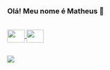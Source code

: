 ### Olá! Meu nome é Matheus 👋

<div>
  <a  href="https://github.com/MatheusAugustoBarbieri">
</div>
  <div style="display: inline_block"><br>
  <img align="center" height="30" width="40" src="https://cdn.jsdelivr.net/gh/devicons/devicon/icons/vuejs/vuejs-original.svg">
    <img align="center"  height="30" width="40" src="https://cdn.jsdelivr.net/gh/devicons/devicon/icons/nuxtjs/nuxtjs-original.svg">
<!--     <img  align="center"  height="30" width="40" src="https://cdn.jsdelivr.net/gh/devicons/devicon/icons/react/react-original.svg" />
    <img align="center"  height="30" width="40" src="https://cdn.jsdelivr.net/gh/devicons/devicon/icons/javascript/javascript-original.svg">
    <img align="center"  height="30" width="40" src="https://cdn.jsdelivr.net/gh/devicons/devicon/icons/typescript/typescript-original.svg">
    <img align="center"  height="30" width="40" src="https://cdn.jsdelivr.net/gh/devicons/devicon/icons/sass/sass-original.svg">
    <img align="center"  height="30" width="40" src="https://cdn.jsdelivr.net/gh/devicons/devicon/icons/tailwindcss/tailwindcss-plain.svg">
     <img align="center"  height="30" width="40" src="https://cdn.jsdelivr.net/gh/devicons/devicon/icons/jest/jest-plain.svg" />
    <img  align="center"  height="30" width="40" src="https://cdn.jsdelivr.net/gh/devicons/devicon/icons/eslint/eslint-original.svg" />         
    <img align="center"  height="30" width="40" src="https://cdn.jsdelivr.net/gh/devicons/devicon/icons/mysql/mysql-original.svg">
    <img align="center"  height="30" width="40" src="https://cdn.jsdelivr.net/gh/devicons/devicon/icons/php/php-plain.svg">
  <img align="center"  height="30" width="40" src="https://cdn.jsdelivr.net/gh/devicons/devicon/icons/laravel/laravel-plain-wordmark.svg">
    <img align="center"  height="30" width="40" src="https://cdn.jsdelivr.net/gh/devicons/devicon/icons/nodejs/nodejs-original.svg">
  <img align="center"  height="30" width="40" src="https://cdn.jsdelivr.net/gh/devicons/devicon/icons/webpack/webpack-original.svg">
    <img align="center"  height="30" width="40" src="https://cdn.jsdelivr.net/gh/devicons/devicon/icons/docker/docker-original-wordmark.svg"> -->
    
  
</div>

   ##
  <a href="https://www.linkedin.com/in/matheus-a-barbieri/" target="_blank"><img src="https://img.shields.io/badge/-LinkedIn-%230077B5?style=for-the-badge&logo=linkedin&logoColor=white" target="_blank"></a> 


##


